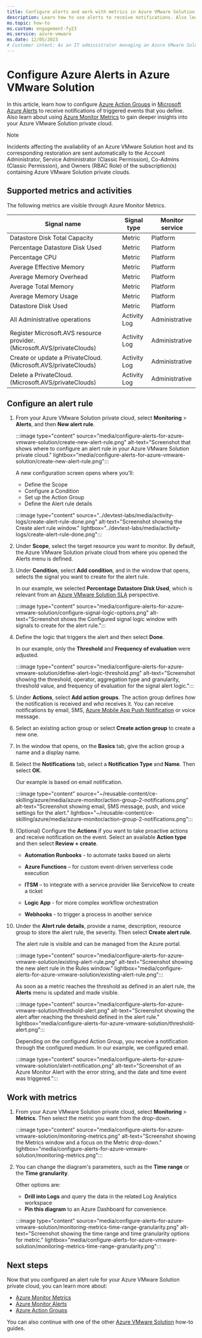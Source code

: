 ```yaml
---
title: Configure alerts and work with metrics in Azure VMware Solution 
description: Learn how to use alerts to receive notifications. Also learn how to work with metrics to gain deeper insights into your Azure VMware Solution private cloud.
ms.topic: how-to
ms.custom: engagement-fy23
ms.service: azure-vmware
ms.date: 12/05/2023
# Customer intent: As an IT administrator managing an Azure VMware Solution, I want to configure alert rules and metrics monitoring, so that I can receive timely notifications of critical events and gain insights into the performance of my private cloud infrastructure.
---
```


# Configure Azure Alerts in Azure VMware Solution 

In this article, learn how to configure [Azure Action Groups](/azure/azure-monitor/alerts/action-groups) in [Microsoft Azure Alerts](/azure/azure-monitor/alerts/alerts-overview) to receive notifications of triggered events that you define. Also learn about using [Azure Monitor Metrics](/azure/azure-monitor/essentials/data-platform-metrics) to gain deeper insights into your Azure VMware Solution private cloud.

>[!NOTE]
>Incidents affecting the availability of an Azure VMware Solution host and its corresponding restoration are sent automatically to the Account Administrator, Service Administrator (Classic Permission), Co-Admins (Classic Permission), and Owners (RBAC Role) of the subscription(s) containing Azure VMware Solution private clouds.

## Supported metrics and activities

The following metrics are visible through Azure Monitor Metrics.

| **Signal name**                                                         | **Signal type** | **Monitor service** |
|-------------------------------------------------------------------------|-----------------|---------------------|
| Datastore Disk Total Capacity                                           | Metric          | Platform            |
| Percentage Datastore Disk Used                                          | Metric          | Platform            |
| Percentage CPU                                                          | Metric          | Platform            |
| Average Effective Memory                                                | Metric          | Platform            |
| Average Memory Overhead                                                 | Metric          | Platform            |
| Average Total Memory                                                    | Metric          | Platform            |
| Average Memory Usage                                                    | Metric          | Platform            |
| Datastore Disk Used                                                     | Metric          | Platform            |
| All Administrative operations                                           | Activity Log    | Administrative      |
| Register Microsoft.AVS resource provider. (Microsoft.AVS/privateClouds) | Activity Log    | Administrative      |
| Create or update a PrivateCloud. (Microsoft.AVS/privateClouds)          | Activity Log    | Administrative      |
| Delete a PrivateCloud. (Microsoft.AVS/privateClouds)                    | Activity Log    | Administrative      |

## Configure an alert rule
1. From your Azure VMware Solution private cloud, select **Monitoring** > **Alerts**, and then **New alert rule**.
 
   :::image type="content" source="media/configure-alerts-for-azure-vmware-solution/create-new-alert-rule.png" alt-text="Screenshot that shows where to configure an alert rule in your Azure VMware Solution private cloud." lightbox="media/configure-alerts-for-azure-vmware-solution/create-new-alert-rule.png":::

   A new configuration screen opens where you'll:
   - Define the Scope
   - Configure a Condition
   - Set up the Action Group
   - Define the Alert rule details
    
   :::image type="content" source="../devtest-labs/media/activity-logs/create-alert-rule-done.png" alt-text="Screenshot showing the Create alert rule window." lightbox="../devtest-labs/media/activity-logs/create-alert-rule-done.png":::

1. Under **Scope**, select the target resource you want to monitor. By default, the Azure VMware Solution private cloud from where you opened the Alerts menu is defined.

1. Under **Condition**, select **Add condition**, and in the window that opens, selects the signal you want to create for the alert rule. 

   In our example, we selected **Percentage Datastore Disk Used**, which is relevant from an [Azure VMware Solution SLA](https://azure.microsoft.com/support/legal/sla/azure-vmware/v1_1/) perspective. 

   :::image type="content" source="media/configure-alerts-for-azure-vmware-solution/configure-signal-logic-options.png" alt-text="Screenshot shows the Configured signal logic window with signals to create for the alert rule."::: 

1. Define the logic that triggers the alert and then select **Done**. 

   In our example, only the **Threshold** and **Frequency of evaluation** were adjusted. 
   
   :::image type="content" source="media/configure-alerts-for-azure-vmware-solution/define-alert-logic-threshold.png" alt-text="Screenshot showing the threshold, operator, aggregation type and granularity, threshold value, and frequency of evaluation for the signal alert logic."::: 

1. Under **Actions**, select **Add action groups**. The action group defines *how* the notification is received and *who* receives it.   You can receive notifications by email, SMS, [Azure Mobile App Push Notification](https://azure.microsoft.com/features/azure-portal/mobile-app/) or voice message.

1. Select an existing action group or select **Create action group** to create a new one.
 
1. In the window that opens, on the **Basics** tab, give the action group a name and a display name.

1. Select the **Notifications** tab, select a **Notification Type** and **Name**. Then select **OK**.

   Our example is based on email notification.

   :::image type="content" source="~/reusable-content/ce-skilling/azure/media/azure-monitor/action-group-2-notifications.png" alt-text="Screenshot showing email, SMS message, push, and voice settings for the alert." lightbox="~/reusable-content/ce-skilling/azure/media/azure-monitor/action-group-2-notifications.png":::    

1. (Optional) Configure the **Actions** if you want to take proactive actions and receive notification on the event. Select an available **Action type** and then select **Review + create**. 

   - **Automation Runbooks** - to automate tasks based on alerts

   - **Azure Functions** – for custom event-driven serverless code execution

   - **ITSM** – to integrate with a service provider like ServiceNow to create a ticket

   - **Logic App** - for more complex workflow orchestration

   - **Webhooks** - to trigger a process in another service


1. Under the **Alert rule details**, provide a name, description, resource group to store the alert rule, the severity. Then select **Create alert rule**.
   
   The alert rule is visible and can be managed from the Azure portal.

   :::image type="content" source="media/configure-alerts-for-azure-vmware-solution/existing-alert-rule.png" alt-text="Screenshot showing the new alert rule in the Rules window." lightbox="media/configure-alerts-for-azure-vmware-solution/existing-alert-rule.png":::      

   As soon as a metric reaches the threshold as defined in an alert rule, the **Alerts** menu is updated and made visible.

   :::image type="content" source="media/configure-alerts-for-azure-vmware-solution/threshold-alert.png" alt-text="Screenshot showing the alert after reaching the threshold defined in the alert rule." lightbox="media/configure-alerts-for-azure-vmware-solution/threshold-alert.png":::     

   Depending on the configured Action Group, you receive a notification through the configured medium. In our example, we configured email.
    
   :::image type="content" source="media/configure-alerts-for-azure-vmware-solution/alert-notification.png" alt-text="Screenshot of an Azure Monitor Alert with the error string, and the date and time event was triggered."::: 

## Work with metrics

1. From your Azure VMware Solution private cloud, select **Monitoring** > **Metrics**. Then select the metric you want from the drop-down.
    
   :::image type="content" source="media/configure-alerts-for-azure-vmware-solution/monitoring-metrics.png" alt-text="Screenshot showing the Metrics window and a focus on the Metric drop-down." lightbox="media/configure-alerts-for-azure-vmware-solution/monitoring-metrics.png":::   

1. You can change the diagram's parameters, such as the **Time range** or the **Time granularity**. 

   Other options are:
   - **Drill into Logs** and query the data in the related Log Analytics workspace
   - **Pin this diagram** to an Azure Dashboard for convenience.

   :::image type="content" source="media/configure-alerts-for-azure-vmware-solution/monitoring-metrics-time-range-granularity.png" alt-text="Screenshot showing the time range and time granularity options for metric." lightbox="media/configure-alerts-for-azure-vmware-solution/monitoring-metrics-time-range-granularity.png":::  
 
 
## Next steps

Now that you configured an alert rule for your Azure VMware Solution private cloud, you can learn more about:
- [Azure Monitor Metrics](/azure/azure-monitor/essentials/data-platform-metrics)
- [Azure Monitor Alerts](/azure/azure-monitor/alerts/alerts-overview)
- [Azure Action Groups](/azure/azure-monitor/alerts/action-groups)

You can also continue with one of the other [Azure VMware Solution](index.yml) how-to guides.
